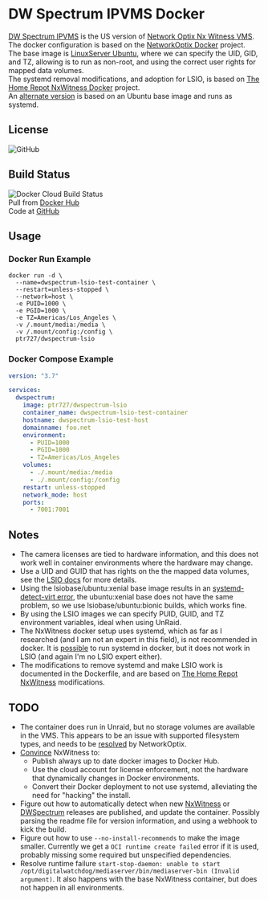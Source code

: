 # DW Spectrum IPVMS Docker

[DW Spectrum IPVMS](https://digital-watchdog.com/productdetail/DW-Spectrum-IPVMS/) is the US version of [Network Optix Nx Witness VMS](https://www.networkoptix.com/nx-witness/).  
The docker configuration is based on the [NetworkOptix Docker](https://bitbucket.org/networkoptix/nx_open_integrations/src/default/docker/) project.  
The base image is [LinuxServer Ubuntu](https://hub.docker.com/r/lsiobase/ubuntu), where we can specify the UID, GID, and TZ, allowing is to run as non-root, and using the correct user rights for mapped data volumes.  
The systemd removal modifications, and adoption for LSIO, is based on [The Home Repot NxWitness Docker](https://github.com/thehomerepot/nxwitness) project.  
An [alternate version](https://github.com/ptr727/DWSpectrum) is based on an Ubuntu base image and runs as systemd.

## License

![GitHub](https://img.shields.io/github/license/ptr727/DWSpectrum-LSIO)  

## Build Status

![Docker Cloud Build Status](https://img.shields.io/docker/cloud/build/ptr727/dwspectrum-lsio)  
Pull from [Docker Hub](https://hub.docker.com/r/ptr727/dwspectrum-lsio)  
Code at [GitHub](https://github.com/ptr727/DWSpectrum)

## Usage

### Docker Run Example

```shell
docker run -d \
  --name=dwspectrum-lsio-test-container \
  --restart=unless-stopped \
  --network=host \
  -e PUID=1000 \
  -e PGID=1000 \
  -e TZ=Americas/Los_Angeles \
  -v /.mount/media:/media \
  -v /.mount/config:/config \
  ptr727/dwspectrum-lsio
```

### Docker Compose Example

```yaml
version: "3.7"

services:
  dwspectrum:
    image: ptr727/dwspectrum-lsio
    container_name: dwspectrum-lsio-test-container
    hostname: dwspectrum-lsio-test-host
    domainname: foo.net
    environment:
      - PUID=1000
      - PGID=1000
      - TZ=Americas/Los_Angeles
    volumes:
      - ./.mount/media:/media
      - ./.mount/config:/config
    restart: unless-stopped
    network_mode: host
    ports:
      - 7001:7001
```

## Notes

- The camera licenses are tied to hardware information, and this does not work well in container environments where the hardware may change.  
- Use a UID and GUID that has rights on the the mapped data volumes, see the [LSIO docs](https://docs.linuxserver.io/general/understanding-puid-and-pgid) for more details.  
- Using the lsiobase/ubuntu:xenial base image results in an [systemd-detect-virt error](https://github.com/systemd/systemd/issues/8111), the ubuntu:xenial base does not have the same problem, so we use lsiobase/ubuntu:bionic builds, which works fine.
- By using the LSIO images we can specify PUID, GUID, and TZ environment variables, ideal when using UnRaid.
- The NxWitness docker setup uses systemd, which as far as I researched (and I am not an expert in this field), is not recommended in docker. It is [possible](https://developers.redhat.com/blog/2019/04/24/how-to-run-systemd-in-a-container/) to run systemd in docker, but it does not work in LSIO (and again I'm no LSIO expert either).
- The modifications to remove systemd and make LSIO work is documented in the Dockerfile, and are based on [The Home Repot NxWitness](https://github.com/thehomerepot/nxwitness) modifications.

## TODO

- The container does run in Unraid, but no storage volumes are available in the VMS. This appears to be an issue with supported filesystem types, and needs to be [resolved](https://support.networkoptix.com/hc/en-us/requests/19037) by NetworkOptix.
- [Convince](https://support.networkoptix.com/hc/en-us/articles/360037973573-How-to-run-Nx-Server-in-Docker) NxWitness to:
  - Publish always up to date docker images to Docker Hub.
  - Use the cloud account for license enforcement, not the hardware that dynamically changes in Docker environments.
  - Convert their Docker deployment to not use systemd, alleviating the need for "hacking" the install.
- Figure out how to automatically detect when new [NxWitness](https://nxvms.com/download/linux) or [DWSpectrum](https://dwspectrum.digital-watchdog.com/download/linux) releases are published, and update the container. Possibly parsing the readme file for version information, and using a webhook to kick the build.
- Figure out how to use `--no-install-recommends` to make the image smaller. Currently we get a `OCI runtime create failed` error if it is used, probably missing some required but unspecified dependencies.
- Resolve runtime failure `start-stop-daemon: unable to start /opt/digitalwatchdog/mediaserver/bin/mediaserver-bin (Invalid argument)`. It also happens with the base NxWitness container, but does not happen in all environments.
